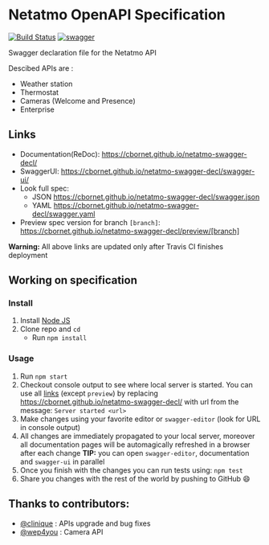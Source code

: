 # Netatmo OpenAPI Specification
[![Build Status](https://travis-ci.org/cbornet/netatmo-swagger-decl.svg?branch=master)](https://travis-ci.org/cbornet/netatmo-swagger-decl)
[![swagger](http://online.swagger.io/validator?url=https://raw.githubusercontent.com/cbornet/netatmo-swagger-decl/master/swagger.json)](http://editor.swagger.io/?url=https://raw.githubusercontent.com/cbornet/netatmo-swagger-decl/master/swagger.json)

Swagger declaration file for the Netatmo API

Descibed APIs are :
* Weather station
* Thermostat
* Cameras (Welcome and Presence)
* Enterprise

## Links

- Documentation(ReDoc): https://cbornet.github.io/netatmo-swagger-decl/
- SwaggerUI: https://cbornet.github.io/netatmo-swagger-decl/swagger-ui/
- Look full spec:
    + JSON https://cbornet.github.io/netatmo-swagger-decl/swagger.json
    + YAML https://cbornet.github.io/netatmo-swagger-decl/swagger.yaml
- Preview spec version for branch `[branch]`: https://cbornet.github.io/netatmo-swagger-decl/preview/[branch]

**Warning:** All above links are updated only after Travis CI finishes deployment

## Working on specification
### Install

1. Install [Node JS](https://nodejs.org/)
2. Clone repo and `cd`
    + Run `npm install`

### Usage

1. Run `npm start`
2. Checkout console output to see where local server is started. You can use all [links](#links) (except `preview`) by replacing https://cbornet.github.io/netatmo-swagger-decl/ with url from the message: `Server started <url>`
3. Make changes using your favorite editor or `swagger-editor` (look for URL in console output)
4. All changes are immediately propagated to your local server, moreover all documentation pages will be automagically refreshed in a browser after each change
**TIP:** you can open `swagger-editor`, documentation and `swagger-ui` in parallel
5. Once you finish with the changes you can run tests using: `npm test`
6. Share you changes with the rest of the world by pushing to GitHub :smile:

## Thanks to contributors:
* [@clinique](https://github.com/clinique) : APIs upgrade and bug fixes
* [@wep4you](https://github.com/wep4you) : Camera API